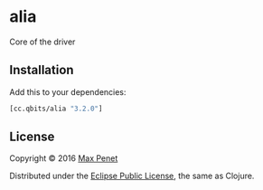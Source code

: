 # alia

Core of the driver

## Installation

Add this to your dependencies:

```clojure
[cc.qbits/alia "3.2.0"]
```

## License

Copyright © 2016 [Max Penet](http://twitter.com/mpenet)

Distributed under the
[Eclipse Public License](http://www.eclipse.org/legal/epl-v10.html),
the same as Clojure.
